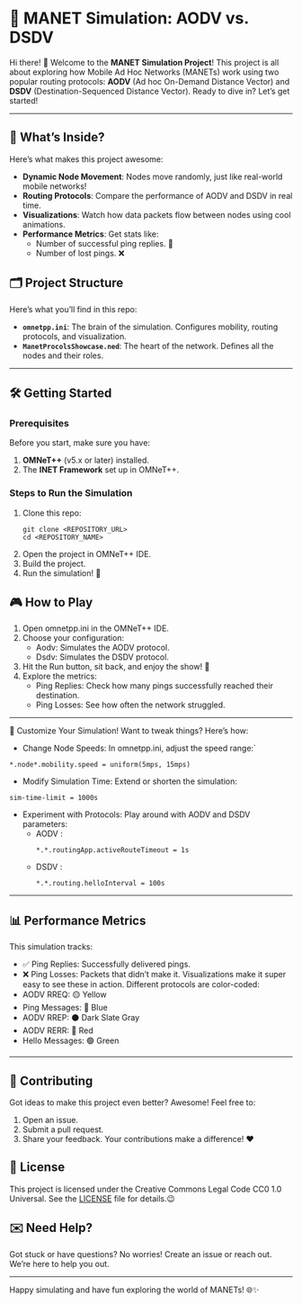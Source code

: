 # 🚀 MANET Simulation: AODV vs. DSDV

Hi there! 👋 Welcome to the **MANET Simulation Project**! This project is all about exploring how Mobile Ad Hoc Networks (MANETs) work using two popular routing protocols: **AODV** (Ad hoc On-Demand Distance Vector) and **DSDV** (Destination-Sequenced Distance Vector). Ready to dive in? Let’s get started!

---
## 🌟 What’s Inside?
Here’s what makes this project awesome:
- **Dynamic Node Movement**: Nodes move randomly, just like real-world mobile networks!
- **Routing Protocols**: Compare the performance of AODV and DSDV in real time.
- **Visualizations**: Watch how data packets flow between nodes using cool animations. 
- **Performance Metrics**: Get stats like:
  - Number of successful ping replies. 📩
  - Number of lost pings. ❌


## 🗂 Project Structure
Here’s what you’ll find in this repo:
- **`omnetpp.ini`**: The brain of the simulation. Configures mobility, routing protocols, and visualization.
- **`ManetProcolsShowcase.ned`**: The heart of the network. Defines all the nodes and their roles.

---
## 🛠 Getting Started

### Prerequisites
Before you start, make sure you have:
1. **OMNeT++** (v5.x or later) installed.
2. The **INET Framework** set up in OMNeT++.

### Steps to Run the Simulation
1. Clone this repo:
   ```
   git clone <REPOSITORY_URL>
   cd <REPOSITORY_NAME>
   ```
2. Open the project in OMNeT++ IDE.
3. Build the project.
4. Run the simulation! 🎉

## 🎮 How to Play
1. Open omnetpp.ini in the OMNeT++ IDE.
2. Choose your configuration:
   - Aodv: Simulates the AODV protocol.
   - Dsdv: Simulates the DSDV protocol.
3. Hit the Run button, sit back, and enjoy the show! 🍿
4. Explore the metrics:
   - Ping Replies: Check how many pings successfully reached their destination.
   - Ping Losses: See how often the network struggled.

---
🔧 Customize Your Simulation!
Want to tweak things? Here’s how:
- Change Node Speeds: In omnetpp.ini, adjust the speed range:`
```
*.node*.mobility.speed = uniform(5mps, 15mps)
```
- Modify Simulation Time: Extend or shorten the simulation:
```
sim-time-limit = 1000s
```
- Experiment with Protocols: Play around with AODV and DSDV parameters:
  - AODV :
    ```
    *.*.routingApp.activeRouteTimeout = 1s
    ```
  - DSDV :
    ```
    *.*.routing.helloInterval = 100s
    ```

---
## 📊 Performance Metrics
This simulation tracks:

- ✅ Ping Replies: Successfully delivered pings.
- ❌ Ping Losses: Packets that didn’t make it.
Visualizations make it super easy to see these in action. Different protocols are color-coded:
- AODV RREQ: 🟡 Yellow
- Ping Messages: 🔵 Blue
- AODV RREP: ⚫ Dark Slate Gray
- AODV RERR: 🔴 Red
- Hello Messages: 🟢 Green

---
## 🤝 Contributing
Got ideas to make this project even better? Awesome! Feel free to:
1. Open an issue.
2. Submit a pull request.
3. Share your feedback.
Your contributions make a difference! ❤️

## 📜 License
This project is licensed under the Creative Commons Legal Code CC0 1.0 Universal. See the [LICENSE](LICENSE) file for details.😉

## ✉️ Need Help?
Got stuck or have questions? No worries! Create an issue or reach out. We’re here to help you out.

---
Happy simulating and have fun exploring the world of MANETs! 🌐✨
